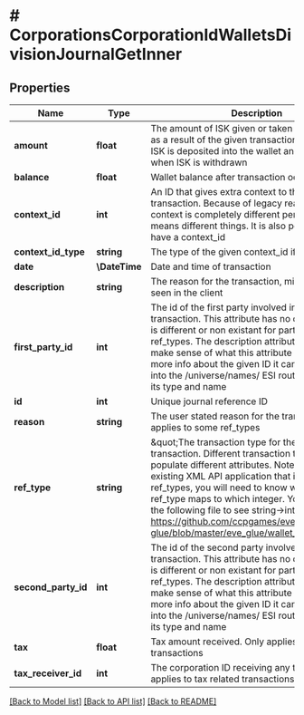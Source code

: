 # # CorporationsCorporationIdWalletsDivisionJournalGetInner

## Properties

Name | Type | Description | Notes
------------ | ------------- | ------------- | -------------
**amount** | **float** | The amount of ISK given or taken from the wallet as a result of the given transaction. Positive when ISK is deposited into the wallet and negative when ISK is withdrawn | [optional]
**balance** | **float** | Wallet balance after transaction occurred | [optional]
**context_id** | **int** | An ID that gives extra context to the particular transaction. Because of legacy reasons the context is completely different per ref_type and means different things. It is also possible to not have a context_id | [optional]
**context_id_type** | **string** | The type of the given context_id if present | [optional]
**date** | **\DateTime** | Date and time of transaction |
**description** | **string** | The reason for the transaction, mirrors what is seen in the client |
**first_party_id** | **int** | The id of the first party involved in the transaction. This attribute has no consistency and is different or non existant for particular ref_types. The description attribute will help make sense of what this attribute means. For more info about the given ID it can be dropped into the /universe/names/ ESI route to determine its type and name | [optional]
**id** | **int** | Unique journal reference ID |
**reason** | **string** | The user stated reason for the transaction. Only applies to some ref_types | [optional]
**ref_type** | **string** | \&quot;The transaction type for the given. transaction. Different transaction types will populate different attributes. Note: If you have an existing XML API application that is using ref_types, you will need to know which string ESI ref_type maps to which integer. You can look at the following file to see string-&gt;int mappings: https://github.com/ccpgames/eve-glue/blob/master/eve_glue/wallet_journal_ref.py\&quot; |
**second_party_id** | **int** | The id of the second party involved in the transaction. This attribute has no consistency and is different or non existant for particular ref_types. The description attribute will help make sense of what this attribute means. For more info about the given ID it can be dropped into the /universe/names/ ESI route to determine its type and name | [optional]
**tax** | **float** | Tax amount received. Only applies to tax related transactions | [optional]
**tax_receiver_id** | **int** | The corporation ID receiving any tax paid. Only applies to tax related transactions | [optional]

[[Back to Model list]](../../README.md#models) [[Back to API list]](../../README.md#endpoints) [[Back to README]](../../README.md)
